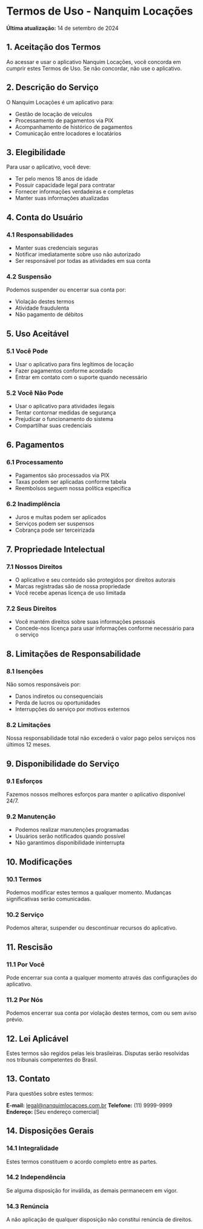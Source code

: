 # Termos de Uso - Nanquim Locações

**Última atualização:** 14 de setembro de 2024

## 1. Aceitação dos Termos

Ao acessar e usar o aplicativo Nanquim Locações, você concorda em cumprir estes Termos de Uso. Se não concordar, não use o aplicativo.

## 2. Descrição do Serviço

O Nanquim Locações é um aplicativo para:
- Gestão de locação de veículos
- Processamento de pagamentos via PIX
- Acompanhamento de histórico de pagamentos
- Comunicação entre locadores e locatários

## 3. Elegibilidade

Para usar o aplicativo, você deve:
- Ter pelo menos 18 anos de idade
- Possuir capacidade legal para contratar
- Fornecer informações verdadeiras e completas
- Manter suas informações atualizadas

## 4. Conta do Usuário

### 4.1 Responsabilidades
- Manter suas credenciais seguras
- Notificar imediatamente sobre uso não autorizado
- Ser responsável por todas as atividades em sua conta

### 4.2 Suspensão
Podemos suspender ou encerrar sua conta por:
- Violação destes termos
- Atividade fraudulenta
- Não pagamento de débitos

## 5. Uso Aceitável

### 5.1 Você Pode
- Usar o aplicativo para fins legítimos de locação
- Fazer pagamentos conforme acordado
- Entrar em contato com o suporte quando necessário

### 5.2 Você Não Pode
- Usar o aplicativo para atividades ilegais
- Tentar contornar medidas de segurança
- Prejudicar o funcionamento do sistema
- Compartilhar suas credenciais

## 6. Pagamentos

### 6.1 Processamento
- Pagamentos são processados via PIX
- Taxas podem ser aplicadas conforme tabela
- Reembolsos seguem nossa política específica

### 6.2 Inadimplência
- Juros e multas podem ser aplicados
- Serviços podem ser suspensos
- Cobrança pode ser terceirizada

## 7. Propriedade Intelectual

### 7.1 Nossos Direitos
- O aplicativo e seu conteúdo são protegidos por direitos autorais
- Marcas registradas são de nossa propriedade
- Você recebe apenas licença de uso limitada

### 7.2 Seus Direitos
- Você mantém direitos sobre suas informações pessoais
- Concede-nos licença para usar informações conforme necessário para o serviço

## 8. Limitações de Responsabilidade

### 8.1 Isenções
Não somos responsáveis por:
- Danos indiretos ou consequenciais
- Perda de lucros ou oportunidades
- Interrupções do serviço por motivos externos

### 8.2 Limitações
Nossa responsabilidade total não excederá o valor pago pelos serviços nos últimos 12 meses.

## 9. Disponibilidade do Serviço

### 9.1 Esforços
Fazemos nossos melhores esforços para manter o aplicativo disponível 24/7.

### 9.2 Manutenção
- Podemos realizar manutenções programadas
- Usuários serão notificados quando possível
- Não garantimos disponibilidade ininterrupta

## 10. Modificações

### 10.1 Termos
Podemos modificar estes termos a qualquer momento. Mudanças significativas serão comunicadas.

### 10.2 Serviço
Podemos alterar, suspender ou descontinuar recursos do aplicativo.

## 11. Rescisão

### 11.1 Por Você
Pode encerrar sua conta a qualquer momento através das configurações do aplicativo.

### 11.2 Por Nós
Podemos encerrar sua conta por violação destes termos, com ou sem aviso prévio.

## 12. Lei Aplicável

Estes termos são regidos pelas leis brasileiras. Disputas serão resolvidas nos tribunais competentes do Brasil.

## 13. Contato

Para questões sobre estes termos:

**E-mail:** legal@nanquimlocacoes.com.br
**Telefone:** (11) 9999-9999
**Endereço:** [Seu endereço comercial]

## 14. Disposições Gerais

### 14.1 Integralidade
Estes termos constituem o acordo completo entre as partes.

### 14.2 Independência
Se alguma disposição for inválida, as demais permanecem em vigor.

### 14.3 Renúncia
A não aplicação de qualquer disposição não constitui renúncia de direitos.
